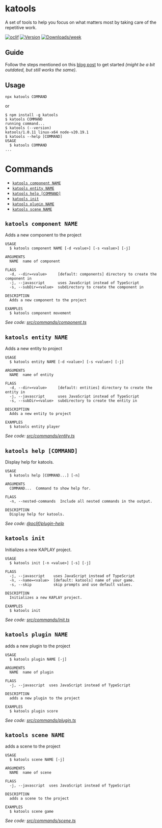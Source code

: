 katools
=================

A set of tools to help you focus on what matters most by taking care of the repetitive work.


[![oclif](https://img.shields.io/badge/cli-oclif-brightgreen.svg)](https://oclif.io)
[![Version](https://img.shields.io/npm/v/katools.svg)](https://npmjs.org/package/katools)
[![Downloads/week](https://img.shields.io/npm/dw/katools.svg)](https://npmjs.org/package/katools)

## Guide

Follow the steps mentioned on this [blog post](https://kesuave.github.io/en/blog/katools/) to get started _(might be a bit outdated, but still works the same)_.

## Usage

```sh-session
npx katools COMMAND
```

or

<!-- usage -->
```sh-session
$ npm install -g katools
$ katools COMMAND
running command...
$ katools (--version)
katools/1.0.11 linux-x64 node-v20.19.1
$ katools --help [COMMAND]
USAGE
  $ katools COMMAND
...
```
<!-- usagestop -->

# Commands
<!-- commands -->
* [`katools component NAME`](#katools-component-name)
* [`katools entity NAME`](#katools-entity-name)
* [`katools help [COMMAND]`](#katools-help-command)
* [`katools init`](#katools-init)
* [`katools plugin NAME`](#katools-plugin-name)
* [`katools scene NAME`](#katools-scene-name)

## `katools component NAME`

Adds a new component to the project

```
USAGE
  $ katools component NAME [-d <value>] [-s <value>] [-j]

ARGUMENTS
  NAME  name of component

FLAGS
  -d, --dir=<value>     [default: components] directory to create the component in
  -j, --javascript      uses JavaScript instead of TypeScript
  -s, --subDir=<value>  subdirectory to create the component in

DESCRIPTION
  Adds a new component to the project

EXAMPLES
  $ katools component movement
```

_See code: [src/commands/component.ts](https://github.com/KeSuave/katools/blob/v1.0.11/src/commands/component.ts)_

## `katools entity NAME`

Adds a new entity to project

```
USAGE
  $ katools entity NAME [-d <value>] [-s <value>] [-j]

ARGUMENTS
  NAME  name of entity

FLAGS
  -d, --dir=<value>     [default: entities] directory to create the entity in
  -j, --javascript      uses JavaScript instead of TypeScript
  -s, --subDir=<value>  subdirectory to create the entity in

DESCRIPTION
  Adds a new entity to project

EXAMPLES
  $ katools entity player
```

_See code: [src/commands/entity.ts](https://github.com/KeSuave/katools/blob/v1.0.11/src/commands/entity.ts)_

## `katools help [COMMAND]`

Display help for katools.

```
USAGE
  $ katools help [COMMAND...] [-n]

ARGUMENTS
  COMMAND...  Command to show help for.

FLAGS
  -n, --nested-commands  Include all nested commands in the output.

DESCRIPTION
  Display help for katools.
```

_See code: [@oclif/plugin-help](https://github.com/oclif/plugin-help/blob/v6.2.19/src/commands/help.ts)_

## `katools init`

Initializes a new KAPLAY project.

```
USAGE
  $ katools init [-n <value>] [-s] [-j]

FLAGS
  -j, --javascript    uses JavaScript instead of TypeScript
  -n, --name=<value>  [default: katools] name of your game.
  -s, --skip          skip prompts and use default values.

DESCRIPTION
  Initializes a new KAPLAY project.

EXAMPLES
  $ katools init
```

_See code: [src/commands/init.ts](https://github.com/KeSuave/katools/blob/v1.0.11/src/commands/init.ts)_

## `katools plugin NAME`

adds a new plugin to the project

```
USAGE
  $ katools plugin NAME [-j]

ARGUMENTS
  NAME  name of plugin

FLAGS
  -j, --javascript  uses JavaScript instead of TypeScript

DESCRIPTION
  adds a new plugin to the project

EXAMPLES
  $ katools plugin score
```

_See code: [src/commands/plugin.ts](https://github.com/KeSuave/katools/blob/v1.0.11/src/commands/plugin.ts)_

## `katools scene NAME`

adds a scene to the project

```
USAGE
  $ katools scene NAME [-j]

ARGUMENTS
  NAME  name of scene

FLAGS
  -j, --javascript  uses JavaScript instead of TypeScript

DESCRIPTION
  adds a scene to the project

EXAMPLES
  $ katools scene game
```

_See code: [src/commands/scene.ts](https://github.com/KeSuave/katools/blob/v1.0.11/src/commands/scene.ts)_
<!-- commandsstop -->

